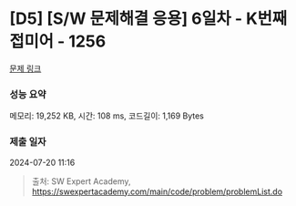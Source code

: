 # [D5] [S/W 문제해결 응용] 6일차 - K번째 접미어 - 1256 

[문제 링크](https://swexpertacademy.com/main/code/problem/problemDetail.do?contestProbId=AV18GHd6IskCFAZN) 

### 성능 요약

메모리: 19,252 KB, 시간: 108 ms, 코드길이: 1,169 Bytes

### 제출 일자

2024-07-20 11:16



> 출처: SW Expert Academy, https://swexpertacademy.com/main/code/problem/problemList.do
